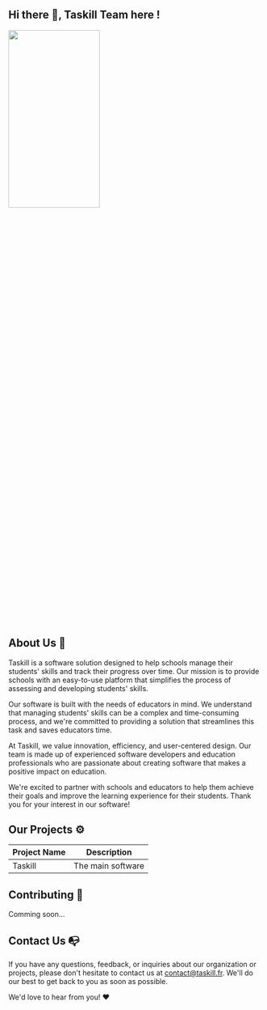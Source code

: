 ## Hi there 👋, Taskill Team here !

<img src="https://taskill.fr/static/LTS.png?id:1234"  width="60%" height="30%">

## About Us 🚀

Taskill is a software solution designed to help schools manage their students' skills and track their progress over time. Our mission is to provide schools with an easy-to-use platform that simplifies the process of assessing and developing students' skills.

Our software is built with the needs of educators in mind. We understand that managing students' skills can be a complex and time-consuming process, and we're committed to providing a solution that streamlines this task and saves educators time.

At Taskill, we value innovation, efficiency, and user-centered design. Our team is made up of experienced software developers and education professionals who are passionate about creating software that makes a positive impact on education.

We're excited to partner with schools and educators to help them achieve their goals and improve the learning experience for their students. Thank you for your interest in our software!

## Our Projects ⚙️

| Project Name | Description |
| --- | --- |
| Taskill | The main software |

## Contributing 🤝

Comming soon...

## Contact Us 📭

If you have any questions, feedback, or inquiries about our organization or projects, please don't hesitate to contact us at [contact@taskill.fr](mailto:contact@taskill.fr). We'll do our best to get back to you as soon as possible.

We'd love to hear from you! ❤️


